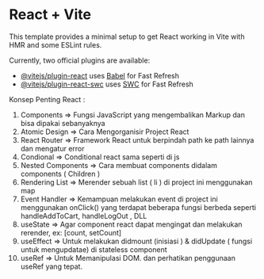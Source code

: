 # React + Vite

This template provides a minimal setup to get React working in Vite with HMR and some ESLint rules.

Currently, two official plugins are available:

- [@vitejs/plugin-react](https://github.com/vitejs/vite-plugin-react/blob/main/packages/plugin-react/README.md) uses [Babel](https://babeljs.io/) for Fast Refresh
- [@vitejs/plugin-react-swc](https://github.com/vitejs/vite-plugin-react-swc) uses [SWC](https://swc.rs/) for Fast Refresh

Konsep Penting React :

1. Components => Fungsi JavaScript yang mengembalikan Markup dan bisa dipakai sebanyaknya
2. Atomic Design => Cara Mengorganisir Project React
3. React Router => Framework React untuk berpindah path ke path lainnya dan mengatur error
4. Condional => Conditional react sama seperti di js
5. Nested Components => Cara membuat components didalam components ( Children )
6. Rendering List => Merender sebuah list ( li ) di project ini menggunakan map
7. Event Handler => Kemampuan melakukan event di project ini menggunakan onClick() yang terdapat beberapa fungsi berbeda seperti handleAddToCart, handleLogOut , DLL
8. useState => Agar component react dapat mengingat dan melakukan rerender, ex: [count, setCount]
9. useEffect => Untuk melakukan didmount (inisiasi ) & didUpdate ( fungsi untuk mengupdatae) di stateless component
10. useRef => Untuk Memanipulasi DOM. dan perhatikan penggunaan useRef yang tepat.
